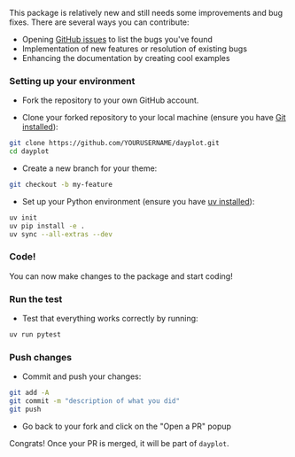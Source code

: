 This package is relatively new and still needs some improvements and bug fixes. There are several ways you can contribute:

- Opening [GitHub issues](https://github.com/JosephBARBIERDARNAL/dayplot/issues) to list the bugs you've found
- Implementation of new features or resolution of existing bugs
- Enhancing the documentation by creating cool examples

### Setting up your environment

- Fork the repository to your own GitHub account.

- Clone your forked repository to your local machine (ensure you have [Git installed](https://git-scm.com/book/en/v2/Getting-Started-Installing-Git)):

```bash
git clone https://github.com/YOURUSERNAME/dayplot.git
cd dayplot
```

- Create a new branch for your theme:

```bash
git checkout -b my-feature
```

- Set up your Python environment (ensure you have [uv installed](https://docs.astral.sh/uv/getting-started/installation/)):

```bash
uv init
uv pip install -e .
uv sync --all-extras --dev
```

### Code!

You can now make changes to the package and start coding!

### Run the test

- Test that everything works correctly by running:

```bash
uv run pytest
```

### Push changes

- Commit and push your changes:

```bash
git add -A
git commit -m "description of what you did"
git push
```

- Go back to your fork and click on the "Open a PR" popup

Congrats! Once your PR is merged, it will be part of `dayplot`.

<br>
